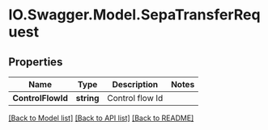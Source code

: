 # IO.Swagger.Model.SepaTransferRequest
## Properties

Name | Type | Description | Notes
------------ | ------------- | ------------- | -------------
**ControlFlowId** | **string** | Control flow Id | 

[[Back to Model list]](../README.md#documentation-for-models) [[Back to API list]](../README.md#documentation-for-api-endpoints) [[Back to README]](../README.md)

